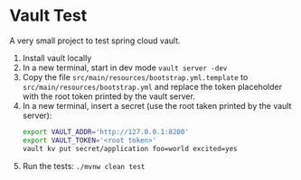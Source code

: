 # Vault Test

A very small project to test spring cloud vault.

1. Install vault locally
2. In a new terminal, start in dev mode `vault server -dev`
3. Copy the file `src/main/resources/bootstrap.yml.template` to `src/main/resources/bootstrap.yml` and replace the token
   placeholder with the root token printed by the vault server.
4. In a new terminal, insert a secret (use the root taken printed by the vault server):
   ```bash
   export VAULT_ADDR='http://127.0.0.1:8200' 
   export VAULT_TOKEN='<root token>'
   vault kv put secret/application foo=world excited=yes
   ```
5. Run the tests: `./mvnw clean test`
